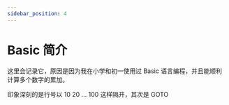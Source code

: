 ```yaml
---
sidebar_position: 4
---
```


# Basic 简介

这里会记录它，原因是因为我在小学和初一使用过 Basic 语言编程，并且能顺利计算多个数字的累加。

印象深刻的是行号以 10 20 ... 100 这样隔开，其次是 GOTO
